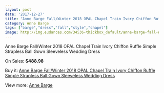```yaml
---
layout: post
date: '2017-12-27'
title: "Anne Barge Fall/Winter 2018 OPAL Chapel Train Ivory Chiffon Ruffle Simple Strapless Ball Gown Sleeveless Wedding Dress"
category: Anne Barge
tags: ["barge","dress","fall","style","chapel"]
image: http://img.eudances.com/34536-thickbox_default/anne-barge-fall-winter-2018-opal-chapel-train-ivory-chiffon-ruffle-simple-strapless-ball-gown-sleeveless-wedding-dress.jpg
---
```

Anne Barge Fall/Winter 2018 OPAL Chapel Train Ivory Chiffon Ruffle Simple Strapless Ball Gown Sleeveless Wedding Dress

On Sales: **$488.98**
<a href="https://www.eudances.com/en/anne-barge/10458-anne-barge-fall-winter-2018-opal-chapel-train-ivory-chiffon-ruffle-simple-strapless-ball-gown-sleeveless-wedding-dress.html"><amp-img layout="responsive" width="600" height="600" src="//img.eudances.com/34536-thickbox_default/anne-barge-fall-winter-2018-opal-chapel-train-ivory-chiffon-ruffle-simple-strapless-ball-gown-sleeveless-wedding-dress.jpg" alt="Anne Barge Fall/Winter 2018 OPAL Chapel Train Ivory Chiffon Ruffle Simple Strapless Ball Gown Sleeveless Wedding Dress 0" /></a>
<a href="https://www.eudances.com/en/anne-barge/10458-anne-barge-fall-winter-2018-opal-chapel-train-ivory-chiffon-ruffle-simple-strapless-ball-gown-sleeveless-wedding-dress.html"><amp-img layout="responsive" width="600" height="600" src="//img.eudances.com/34537-thickbox_default/anne-barge-fall-winter-2018-opal-chapel-train-ivory-chiffon-ruffle-simple-strapless-ball-gown-sleeveless-wedding-dress.jpg" alt="Anne Barge Fall/Winter 2018 OPAL Chapel Train Ivory Chiffon Ruffle Simple Strapless Ball Gown Sleeveless Wedding Dress 1" /></a>

Buy it: [Anne Barge Fall/Winter 2018 OPAL Chapel Train Ivory Chiffon Ruffle Simple Strapless Ball Gown Sleeveless Wedding Dress](https://www.eudances.com/en/anne-barge/10458-anne-barge-fall-winter-2018-opal-chapel-train-ivory-chiffon-ruffle-simple-strapless-ball-gown-sleeveless-wedding-dress.html "Anne Barge Fall/Winter 2018 OPAL Chapel Train Ivory Chiffon Ruffle Simple Strapless Ball Gown Sleeveless Wedding Dress")

View more: [Anne Barge](https://www.eudances.com/en/173-anne-barge "Anne Barge")